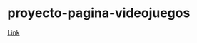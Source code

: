 # proyecto-pagina-videojuegos
 
[Link](https://lautarofuente.github.io/proyecto-pagina-videojuegos/)